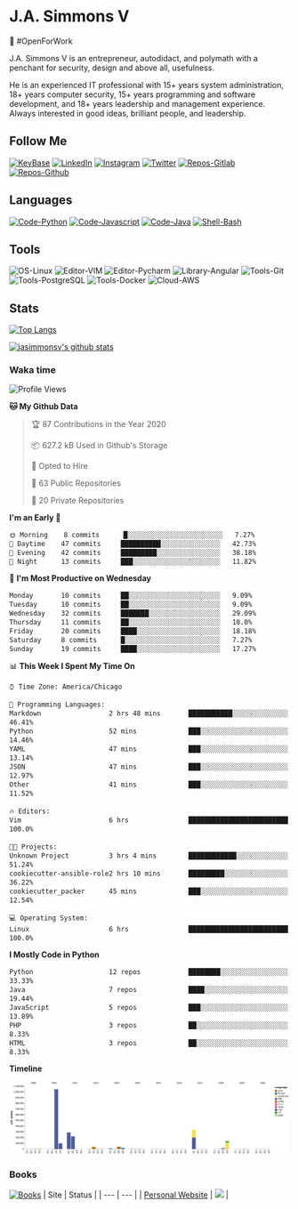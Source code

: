 # J.A. Simmons V
:construction_worker: #OpenForWork

J.A. Simmons V is an entrepreneur, autodidact, and polymath with a penchant for security, design and above all, usefulness.

He is an experienced IT professional with 15+ years system administration, 18+ years computer security, 15+ years programming and software development, and 18+ years leadership and management experience. Always interested in good ideas, brilliant people, and leadership.

## Follow Me
[![KeyBase](https://img.shields.io/keybase/pgp/jasimmonsv?color=33A0FF)](https://keybase.io/jasimmonsv)
[![LinkedIn](https://img.shields.io/badge/-Linkedin-informational?style=flat-square&logo=Linkedin&logoColor=white&color=0077B5&link=https://linkedin.com/in/jasimmonsv)](https://linkedin.com/in/jasimmonsv)
[![Instagram](https://img.shields.io/badge/-Instagram-information?style=flat-square&logo=Instagram&logoColor=white&color=F00075&link=https://www.instagram.com/jasimmonsv/)](https://www.instagram.com/jasimmonsv/)
[![Twitter](https://img.shields.io/badge/-Twitter-informational?style=flat-square&logo=Twitter&logoColor=white&color=1DA1F2&link=https://twitter.com/jasimmonsv)](https://twitter.com/jasimmonsv)
[![Repos-Gitlab](https://img.shields.io/badge/-Gitlab-informational?style=flat&logo=gitlab&logoColor=white&color=2F2A6B)](https://gitlab.com/jasimmonsv)
[![Repos-Github](https://img.shields.io/badge/-Github-informational?style=flat&logo=github&logoColor=white&color=black)](https://github.com/jasimmonsv)


## Languages
[![Code-Python](https://img.shields.io/badge/Code-Python-success?style=flat&logo=python&logoColor=white)](https://github.com/jasimmonsv?tab=repositories&language=python)
[![Code-Javascript](https://img.shields.io/badge/Code-JavaScript-success?style=flat&logo=javascript&logoColor=white)](https://github.com/jasimmonsv?tab=repositories&language=javascript)
[![Code-Java](https://img.shields.io/badge/Code-Java-success?style=flat&logo=java&logoColor=white)](https://github.com/jasimmonsv?tab=repositories&language=java)
[![Shell-Bash](https://img.shields.io/badge/Shell-Bash-success?style=flat&logo=gnu-bash&logoColor=white)](https://github.com/jasimmonsv?tab=repositories&language=bash)

## Tools
![OS-Linux](https://img.shields.io/badge/OS-Linux-informational?style=flat&logo=linux&logoColor=white)
![Editor-VIM](https://img.shields.io/badge/Editor-VIM-informational?style=flat&logo=vim&logoColor=white)
![Editor-Pycharm](https://img.shields.io/badge/Editor-Pycharm-informational?style=flat&logo=pycharm&logoColor=white)
![Library-Angular](https://img.shields.io/badge/Library-Angular-informational?style=flat&logo=angular&logoColor=white)
![Tools-Git](https://img.shields.io/badge/Tools-Git-informational?style=flat&logo=git&logoColor=white)
![Tools-PostgreSQL](https://img.shields.io/badge/Tools-PostgreSQL-informational?style=flat&logo=postgresql&logoColor=white)
![Tools-Docker](https://img.shields.io/badge/Tools-Docker-informational?style=flat&logo=docker&logoColor=white)
![Cloud-AWS](https://img.shields.io/badge/Cloud-Amazon_AWS-informational?style=flat&logo=amazon-aws&logoColor=white)
<!-- ![](https://img.shields.io/badge/Tools-Kubernetes-informational?style=flat&logo=kubernetes&logoColor=white&color=2bbc8a) -->

## Stats
[![Top Langs](https://github-readme-stats.vercel.app/api/top-langs/?username=jasimmonsv&layout=compact&hide=php)](https://github.com/jasimmonsv)

[![jasimmonsv's github stats](https://github-readme-stats.vercel.app/api?username=jasimmonsv)](https://github.com/anuraghazra/github-readme-stats)

### Waka time
<!--START_SECTION:waka-->
![Profile Views](http://img.shields.io/badge/Profile%20Views-0-blue)

**🐱 My Github Data** 

> 🏆 87 Contributions in the Year 2020
 > 
> 📦 627.2 kB Used in Github's Storage 
 > 
> 💼 Opted to Hire
 > 
> 📜 63 Public Repositories
 > 
> 🔑 20 Private Repositories 

**I'm an Early 🐤** 

```text
🌞 Morning    8 commits      █░░░░░░░░░░░░░░░░░░░░░░░░   7.27% 
🌆 Daytime    47 commits     ██████████░░░░░░░░░░░░░░░   42.73% 
🌃 Evening    42 commits     █████████░░░░░░░░░░░░░░░░   38.18% 
🌙 Night      13 commits     ███░░░░░░░░░░░░░░░░░░░░░░   11.82%

```
📅 **I'm Most Productive on Wednesday** 

```text
Monday       10 commits     ██░░░░░░░░░░░░░░░░░░░░░░░   9.09% 
Tuesday      10 commits     ██░░░░░░░░░░░░░░░░░░░░░░░   9.09% 
Wednesday    32 commits     ███████░░░░░░░░░░░░░░░░░░   29.09% 
Thursday     11 commits     ██░░░░░░░░░░░░░░░░░░░░░░░   10.0% 
Friday       20 commits     ████░░░░░░░░░░░░░░░░░░░░░   18.18% 
Saturday     8 commits      █░░░░░░░░░░░░░░░░░░░░░░░░   7.27% 
Sunday       19 commits     ████░░░░░░░░░░░░░░░░░░░░░   17.27%

```


📊 **This Week I Spent My Time On** 

```text
⌚︎ Time Zone: America/Chicago

💬 Programming Languages: 
Markdown                 2 hrs 48 mins       ███████████░░░░░░░░░░░░░░   46.41% 
Python                   52 mins             ███░░░░░░░░░░░░░░░░░░░░░░   14.46% 
YAML                     47 mins             ███░░░░░░░░░░░░░░░░░░░░░░   13.14% 
JSON                     47 mins             ███░░░░░░░░░░░░░░░░░░░░░░   12.97% 
Other                    41 mins             ███░░░░░░░░░░░░░░░░░░░░░░   11.52%

🔥 Editors: 
Vim                      6 hrs               █████████████████████████   100.0%

🐱‍💻 Projects: 
Unknown Project          3 hrs 4 mins        ████████████░░░░░░░░░░░░░   51.24% 
cookiecutter-ansible-role2 hrs 10 mins       █████████░░░░░░░░░░░░░░░░   36.22% 
cookiecutter_packer      45 mins             ███░░░░░░░░░░░░░░░░░░░░░░   12.54%

💻 Operating System: 
Linux                    6 hrs               █████████████████████████   100.0%

```

**I Mostly Code in Python** 

```text
Python                   12 repos            ████████░░░░░░░░░░░░░░░░░   33.33% 
Java                     7 repos             ████░░░░░░░░░░░░░░░░░░░░░   19.44% 
JavaScript               5 repos             ███░░░░░░░░░░░░░░░░░░░░░░   13.89% 
PHP                      3 repos             ██░░░░░░░░░░░░░░░░░░░░░░░   8.33% 
HTML                     3 repos             ██░░░░░░░░░░░░░░░░░░░░░░░   8.33%

```


**Timeline**

![Chart not found](https://github.com/jasimmonsv/jasimmonsv/blob/master/charts/bar_graph.png) 


<!--END_SECTION:waka-->

### Books
[![Books](https://img.shields.io/badge/-Reading_List-success?style=flat&logo=goodreads&logoColor=white&color=3A2110)](https://www.goodreads.com/review/list/2784493-j-a?shelf=currently-reading)
| Site | Status |
| --- | --- |
| [Personal Website](https://jasimmonsv.com) | ![](https://img.shields.io/uptimerobot/ratio/m785768336-41c02c4995def8589a686cb2) |
